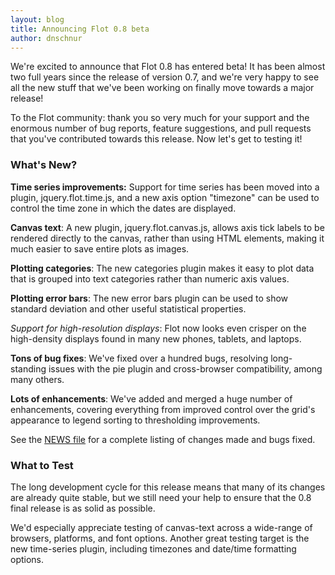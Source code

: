 ```yaml
---
layout: blog
title: Announcing Flot 0.8 beta
author: dnschnur
---
```


We're excited to announce that Flot 0.8 has entered beta! It has been almost
two full years since the release of version 0.7, and we're very happy to see
all the new stuff that we've been working on finally move towards a major
release!

To the Flot community: thank you so very much for your support and the enormous
number of bug reports, feature suggestions, and pull requests that you've
contributed towards this release.  Now let's get to testing it!

### What's New? ###

**Time series improvements:** Support for time series has been moved into a
plugin, jquery.flot.time.js, and a new axis option "timezone" can be used to
control the time zone in which the dates are displayed.

**Canvas text**: A new plugin, jquery.flot.canvas.js, allows axis tick labels
to be rendered directly to the canvas, rather than using HTML elements, making
it much easier to save entire plots as images.

**Plotting categories**: The new categories plugin makes it easy to plot data
that is grouped into text categories rather than numeric axis values.

**Plotting error bars**: The new error bars plugin can be used to show standard
deviation and other useful statistical properties.

*Support for high-resolution displays*: Flot now looks even crisper on the
high-density displays found in many new phones, tablets, and laptops.

**Tons of bug fixes**: We've fixed over a hundred bugs, resolving long-standing
issues with the pie plugin and cross-browser compatibility, among many others.

**Lots of enhancements**: We've added and merged a huge number of enhancements,
covering everything from improved control over the grid's appearance to legend
sorting to thresholding improvements.

See the [NEWS file](https://github.com/flot/flot/blob/0.8.0-beta/NEWS.md) for a
complete listing of changes made and bugs fixed.

### What to Test ###

The long development cycle for this release means that many of its changes are
already quite stable, but we still need your help to ensure that the 0.8 final
release is as solid as possible.

We'd especially appreciate testing of canvas-text across a wide-range of
browsers, platforms, and font options. Another great testing target is the new
time-series plugin, including timezones and date/time formatting options.
